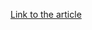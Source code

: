 [Link to the article](https://www.cisa.gov/news-events/alerts/2025/02/13/cisa-releases-twenty-industrial-control-systems-advisories)
